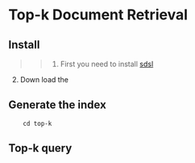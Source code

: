 # Top-k Document Retrieval

## Install
>> 1. First you need to install [sdsl](https://github.com/simongog/sdsl-lite)
  2. Down load the 
## Generate the index
```
    cd top-k
```
## Top-k query
